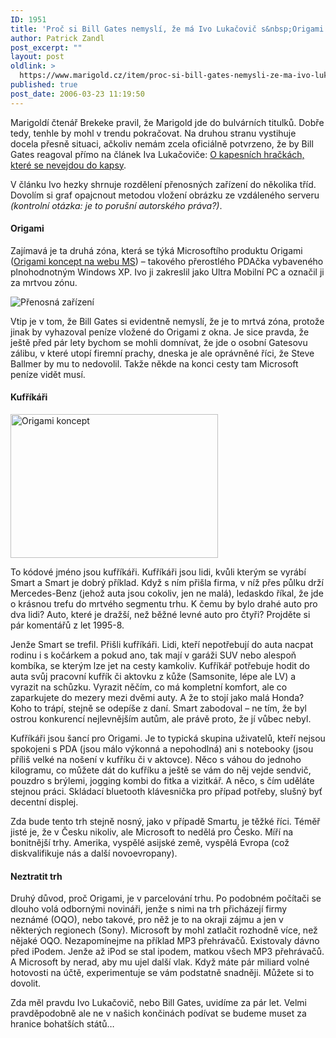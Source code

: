 ```yaml
---
ID: 1951
title: 'Proč si Bill Gates nemyslí, že má Ivo Lukačovič s&nbsp;Origami pravdu'
author: Patrick Zandl
post_excerpt: ""
layout: post
oldlink: >
  https://www.marigold.cz/item/proc-si-bill-gates-nemysli-ze-ma-ivo-lukacovic-s-origami-pravdu
published: true
post_date: 2006-03-23 11:19:50
---
```

<p>Marigoldí čtenář Brekeke pravil, že Marigold jde do bulvárních titulků. Dobře tedy, tenhle by mohl v trendu pokračovat. Na druhou stranu vystihuje docela přesně situaci, ačkoliv nemám zcela oficiálně potvrzeno, že by Bill Gates reagoval přímo na článek Iva Lukačoviče: <a href="http://blog.lide.cz/ilblog/2006/03/10/254">O kapesních hračkách, které se nevejdou do kapsy</a>.</p>

<p>V článku Ivo hezky shrnuje rozdělení přenosných zařízení do několika tříd. Dovolím si graf opajcnout metodou vložení obrázku ze vzdáleného serveru <em>(kontrolní otázka: je to porušní autorského práva?)</em>. </p>

<h4>Origami</h4>
<p>Zajímavá je ta druhá zóna, která se týká Microsoftího produktu Origami (<a href="http://www.microsoft.com/windowsxp/umpc/default.mspx">Origami koncept na webu MS</a>) – takového přerostlého PDAčka vybaveného plnohodnotným Windows XP. Ivo ji zakreslil jako Ultra Mobilní PC a označil ji za mrtvou zónu.</p>

<p><img src="http://sweb.cz/ILblog/200603/origami.png" alt="Přenosná zařízení"/></p>

<p>Vtip je v tom, že Bill Gates si evidentně nemyslí, že je to mrtvá zóna, protože jinak by vyhazoval peníze vložené do Origami z okna. Je sice pravda, že ještě před pár lety bychom se mohli domnívat, že jde o osobní Gatesovu zálibu, v které utopí firemní prachy, dneska je ale oprávněné říci, že Steve Ballmer by mu to nedovolil. Takže někde na konci cesty tam Microsoft peníze vidět musí. </p>

<h4>Kufříkáři</h4>
	<div class="rightbox"><img src="/wp-content/uploads/20060323-origami.png" alt="Origami koncept " width="332" height="230" /></div>
<p>To kódové jméno jsou kufříkáři. Kufříkáři jsou lidi, kvůli kterým se vyrábí Smart a Smart je dobrý příklad. Když s ním přišla firma, v níž přes půlku drží Mercedes-Benz (jehož auta jsou cokoliv, jen ne malá), ledaskdo říkal, že jde o krásnou trefu do mrtvého segmentu trhu. K čemu by bylo drahé auto pro dva lidi? Auto, které je dražší, než běžné levné auto pro čtyři? Projděte si pár komentářů z let 1995-8. </p>

<p>Jenže Smart se trefil. Přišli kufříkáři. Lidi, kteří nepotřebují do auta nacpat rodinu i s kočárkem a pokud ano, tak mají v garáži SUV nebo alespoň kombíka, se kterým lze jet na cesty kamkoliv. Kufříkář potřebuje hodit do auta svůj pracovní kufřík či aktovku z kůže (Samsonite, lépe ale LV) a vyrazit na schůzku. Vyrazit něčím, co má kompletní komfort, ale co zaparkujete do mezery mezi dvěmi auty. A že to stojí jako malá Honda? Koho to trápí, stejně se odepíše z daní. Smart zabodoval – ne tím, že byl ostrou konkurencí nejlevnějším autům, ale právě proto, že jí vůbec nebyl. </p>

<p>Kufříkáři jsou šancí pro Origami. Je to typická skupina uživatelů, kteří nejsou spokojeni s PDA (jsou málo výkonná a nepohodlná) ani s notebooky (jsou příliš velké na nošení v kufříku či v aktovce). Něco s váhou do jednoho kilogramu, co můžete dát do kufříku a ještě se vám do něj vejde sendvič, pouzdro s brýlemi, jogging kombi do fitka a vizitkář. A něco, s čím uděláte stejnou práci. Skládací bluetooth klávesnička pro případ potřeby, slušný byť decentní displej. </p>

<p>Zda bude tento trh stejně nosný, jako v případě Smartu, je těžké říci. Téměř jisté je, že v Česku nikoliv, ale Microsoft to nedělá pro Česko. Míří na bonitnější trhy. Amerika, vyspělé asijské země, vyspělá Evropa (což diskvalifikuje nás a další novoevropany).</p>

<h4>Neztratit trh</h4>
<p>Druhý důvod, proč Origami, je v parcelování trhu. Po podobném počítači se dlouho volá odbornými novináři, jenže s nimi na trh přicházejí firmy neznámé (OQO), nebo takové, pro něž je to na okraji zájmu a jen v některých regionech (Sony). Microsoft by mohl zatlačit rozhodně více, než nějaké OQO. Nezapomínejme na příklad MP3 přehrávačů. Existovaly dávno před iPodem. Jenže až iPod se stal ipodem, matkou všech MP3 přehrávačů. A Microsoft by nerad, aby mu ujel další vlak. Když máte pár miliard volné hotovosti na účtě, experimentuje se vám podstatně snadněji. Můžete si to dovolit.  </p>

<p>Zda měl pravdu Ivo Lukačovič, nebo Bill Gates, uvidíme za pár let. Velmi pravděpodobně ale ne v našich končinách podívat se budeme muset za hranice bohatších států…
</p>
